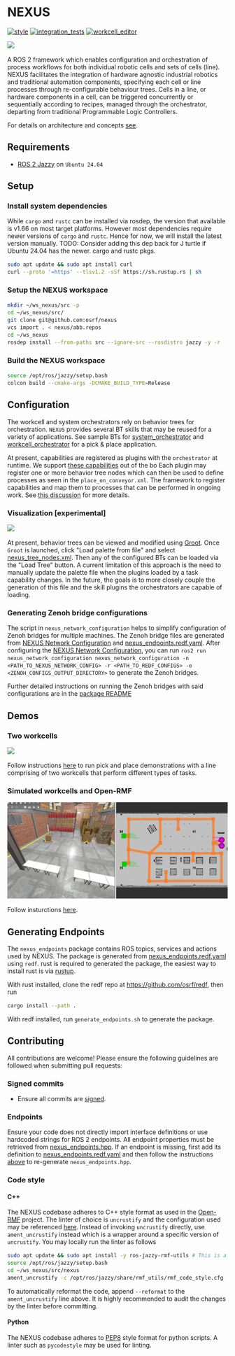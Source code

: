 # NEXUS
[![style](https://github.com/osrf/nexus/actions/workflows/style.yaml/badge.svg)](https://github.com/osrf/nexus/actions/workflows/style.yaml)
[![integration_tests](https://github.com/osrf/nexus/actions/workflows/nexus_integration_tests.yaml/badge.svg)](https://github.com/osrf/nexus/actions/workflows/nexus_integration_tests.yaml)
[![workcell_editor](https://github.com/osrf/nexus/actions/workflows/nexus_workcell_editor.yaml/badge.svg)](https://github.com/osrf/nexus/actions/workflows/nexus_workcell_editor.yaml)

![](./docs/media/nexus_architecture.png)

A ROS 2 framework which enables configuration and orchestration of process workflows for both individual robotic cells and sets of cells (line). NEXUS facilitates the integration of hardware agnostic industrial robotics and traditional automation components, specifying each cell or line processes through re-configurable behaviour trees. Cells in a line, or hardware components in a cell, can be triggered concurrently or sequentially according to recipes, managed through the orchestrator, departing from traditional Programmable Logic Controllers.

For details on architecture and concepts [see](./docs/concepts.md).

## Requirements
* [ROS 2 Jazzy](https://docs.ros.org/en/jazzy/Installation/Ubuntu-Install-Debians.html) on `Ubuntu 24.04`

## Setup

### Install system dependencies
While `cargo` and `rustc` can be installed via rosdep, the version that available is
v1.66 on most target platforms. However most dependencies require newer versions of `cargo` and `rustc`.
Hence for now, we will install the latest version manually.
TODO: Consider adding this dep back for J turtle if Ubuntu 24.04 has the newer.
cargo and rustc pkgs.

```bash
sudo apt update && sudo apt install curl
curl --proto '=https' --tlsv1.2 -sSf https://sh.rustup.rs | sh
```

### Setup the NEXUS workspace

```bash
mkdir ~/ws_nexus/src -p
cd ~/ws_nexus/src/
git clone git@github.com:osrf/nexus
vcs import . < nexus/abb.repos
cd ~/ws_nexus
rosdep install --from-paths src --ignore-src --rosdistro jazzy -y -r
```

### Build the NEXUS workspace
```bash
source /opt/ros/jazzy/setup.bash
colcon build --cmake-args -DCMAKE_BUILD_TYPE=Release
```

## Configuration

The workcell and system orchestrators rely on behavior trees for orchestration. `NEXUS` provides several BT skills that may be reused for a variety of applications.
See sample BTs for [system_orchestrator](nexus_integration_tests/config/system_orchestrator_bt.xml) and [workcell_orchestrator](nexus_integration_tests/config/workcell_1_bts/place_on_conveyor.xml) for a pick & place application.

At present, capabilities are registered as plugins with the `orchestrator` at runtime.
We support [these capabilities](./nexus_capabilities/src/capabilities/plugins.xml) out of the bo
Each plugin may register one or more behavior tree nodes which can then be used to define processes as seen in the `place_on_conveyor.xml`.
The framework to register capabilities and map them to processes that can be performed in ongoing work. See [this discussion](https://github.com/osrf/nexus/discussions/32) for more details.

### Visualization [experimental]
![](./docs/media/bt_example.png)

At present, behavior trees can be viewed and modified using [Groot](https://github.com/BehaviorTree/Groot). Once `Groot` is launched, click "Load palette from file" and select [nexus_tree_nodes.xml](./nexus_tree_nodes.xml). Then any of the configured BTs can be loaded via the "Load Tree" button.
A current limitation of this approach is the need to manually update the palette file when the plugins loaded by a task capability changes. In the future, the goals is to more closely couple the generation of this file and the skill plugins the orchestrators are capable of loading.

### Generating Zenoh bridge configurations

The script in `nexus_network_configuration` helps to simplify configuration of Zenoh bridges for multiple machines. The Zenoh bridge files are generated from [NEXUS Network Configuration](nexus_integration_tests/config/zenoh/nexus_network_config.yaml) and [nexus_endpoints.redf.yaml](./nexus_endpoints.redf.yaml). After configuring the [NEXUS Network Configuration](nexus_integration_tests/config/zenoh/nexus_network_config.yaml), you can run `ros2 run nexus_network_configuration nexus_network_configuration -n <PATH_TO_NEXUS_NETWORK_CONFIG> -r <PATH_TO_REDF_CONFIGS> -o <ZENOH_CONFIGS_OUTPUT_DIRECTORY>` to generate the Zenoh bridges.

Further detailed instructions on running the Zenoh bridges with said configurations are in the [package README](nexus_network_configuration/README.md)

## Demos

### Two workcells

![](./docs/media/nexus_demo.png)

Follow instructions [here](nexus_integration_tests/README.md) to run pick and place demonstrations with a line comprising of two workcells that perform different types of tasks.

### Simulated workcells and Open-RMF

![](./docs/media/nexus_demo_depot.png)

Follow insturctions [here](nexus_demos/README.md).

## Generating Endpoints

The `nexus_endpoints` package contains ROS topics, services and actions used by NEXUS. The package is generated from [nexus_endpoints.redf.yaml](./nexus_endpoints.redf.yaml) using `redf`. rust is required to generated the package, the easiest way to install rust is via [rustup](https://rustup.rs/).

With rust installed, clone the redf repo at https://github.com/osrf/redf, then run
```bash
cargo install --path .
```

With redf installed, run `generate_endpoints.sh` to generate the package.

## Contributing
All contributions are welcome! Please ensure the following guidelines are followed when submitting pull requests:

### Signed commits
* Ensure all commits are [signed](https://docs.github.com/en/authentication/managing-commit-signature-verification/signing-commits).

### Endpoints
Ensure your code does not directly import interface definitions or use hardcoded strings for ROS 2 endpoints.
All endpoint properties must be retrieved from [nexus_endpoints.hpp](nexus_endpoints/nexus_endpoints.hpp).
If an endpoint is missing, first add its definition to [nexus_endpoints.redf.yaml](./nexus_endpoints.redf.yaml) and then follow the instructions [above](#generating-endpoints) to re-generate `nexus_endpoints.hpp`.

### Code style
#### C++
The NEXUS codebase adheres to C++ style format as used in the [Open-RMF](https://github.com/open-rmf/rmf) project.
The linter of choice is `uncrustify` and the configuration used may be referenced [here](https://github.com/open-rmf/rmf_utils/blob/main/rmf_utils/test/format/rmf_code_style.cfg).
Instead of invoking `uncrustify` directly, use `ament_uncrustify` instead which is a wrapper around a specific version of `uncrustify`.
You may locally run the linter as follows
```bash
sudo apt update && sudo apt install -y ros-jazzy-rmf-utils # This is a one-time step
source /opt/ros/jazzy/setup.bash
cd ~/ws_nexus/src/nexus
ament_uncrustify -c /opt/ros/jazzy/share/rmf_utils/rmf_code_style.cfg . --language C++ --exclude nexus_endpoints/nexus_endpoints.hpp
```
To automatically reformat the code, append `--reformat` to the `ament_uncrustify` line above.
It is highly recommended to audit the changes by the linter before committing.

#### Python
The NEXUS codebase adheres to [PEP8](https://peps.python.org/pep-0008/) style format for python scripts.
A linter such as `pycodestyle` may be used for linting.
